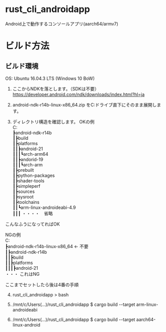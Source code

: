 # rust_cli_androidapp
Android上で動作するコンソールアプリ(aarch64/armv7)

# ビルド方法
## ビルド環境
OS: Ubuntu 16.04.3 LTS (Windows 10 BoW)

1. ここからNDKを落とします。（SDKは不要）
https://developer.android.com/ndk/downloads/index.html?hl=ja

2. android-ndk-r14b-linux-x86_64.zip をC:ドライブ直下にそのまま展開します。

3. ディレクトリ構造を確認します。
OKの例  
C:  
┣android-ndk-r14b  
┃┣build  
┃┣platforms  
┃┃┣android-21  
┃┃┃┗arch-arm64  
┃┃┣andorid-19  
┃┃┃┗arch-arm  
┃┣prebuilt  
┃┣python-packages  
┃┣shader-tools  
┃┣simpleperf  
┃┣sources  
┃┣sysroot  
┃┣toolchains  
┃┃┗arm-linux-androideabi-4.9  
┃┃┃ ・・・・　省略  
  
こんなふうになってればOK  
  
NGの例  
C:  
┣android-ndk-r14b-linux-x86_64 <- 不要  
┃┣android-ndk-r14b  
┃┃┣build  
┃┃┣platforms  
┃┃┃┣android-21  
・・・ これはNG  
  
ここまでセットしたら後は4番の手順  
  
4. rust_cli_androidapp > bash  
  
5. /mnt/c/Users(...)/rust_cli_androidapp $ cargo build --target arm-linux-androideabi  

6. /mnt/c/Users(...)/rust_cli_androidapp $ cargo build --target aarch64-linux-android
